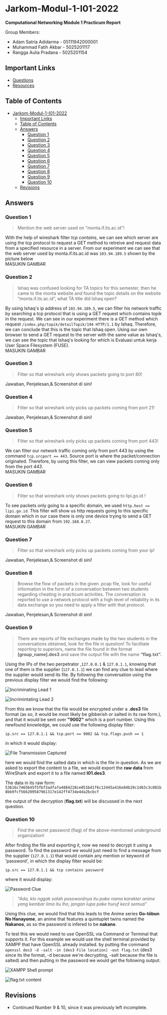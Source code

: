 # Jarkom-Modul-1-I01-2022

**Computational Networking Module 1 Practicum Report**

Group Members:

+ Adam Satria Adidarma - 05111942000001
+ Muhammad Fatih Akbar - 5025201117
+ Rangga Aulia Pradana - 5025201154


## Important Links

+ [Questions](https://docs.google.com/document/d/1e5fXdleV59vFthVeK0O5WfmuOYV6xi6WkpHsZEiBofE/edit?usp=sharing)
+ [Resources](https://drive.google.com/drive/folders/1mj1IKV1_NPWtz7AcIytw4DK8vC9fZ1Ox?usp=sharing)

## Table of Contents

- [Jarkom-Modul-1-I01-2022](#jarkom-modul-1-i01-2022)
  - [Important Links](#important-links)
  - [Table of Contents](#table-of-contents)
  - [Answers](#answers)
    - [Question 1](#question-1)
    - [Question 2](#question-2)
    - [Question 3](#question-3)
    - [Question 4](#question-4)
    - [Question 5](#question-5)
    - [Question 6](#question-6)
    - [Question 7](#question-7)
    - [Question 8](#question-8)
    - [Question 9](#question-9)
    - [Question 10](#question-10)
  - [Revisions](#revisions)


## Answers

### Question 1

> Mention the web server used on "monta.if.its.ac.id"!

With the help of wireshark filter _tcp contains_, we can see which server are using the tcp protocol to request a GET method to retreive and request data from a specified resource in a server. From our experiment we can see that the web server used by monta.if.its.ac.id was `103.94.189.5` shown by the picture below <br>
MASUKIN GAMBAR

### Question 2

> Ishaq was confused looking for TA topics for this semester, then he came to the monta website and found the topic details on the website “monta.if.its.ac.id”, what TA title did Ishaq open?

By using Ishaq's ip address of `103.94.189.5`, we can filter his network traffic by searching a tcp protocol that is using a GET request which contains topik in the request. We can see in our experiment there is a GET method which request `/index.php/topik/detailTopik/194 HTTP/1.1` by Ishaq. Therefore, we can conclude that this is the topic that Ishaq open. Using our own browser to send a GET request to the server with the same value as Ishaq's, we can see the topic that Ishaq's looking for which is Evaluasi untuk kerja User Space Filesystem (FUSE).<br>
MASUKIN GAMBAR

### Question 3

> Filter so that wireshark only shows packets going to port 80!

Jawaban, Penjelesan,& Screenshot di sini!
<!--- Buat files/screenshot bisa di taro di folder contents aja --->

### Question 4

> Filter so that wireshark only picks up packets coming from port 21!

Jawaban, Penjelesan,& Screenshot di sini!
<!--- Buat files/screenshot bisa di taro di folder contents aja --->

### Question 5

> Filter so that wireshark only picks up packets coming from port 443!

We can filter our network traffic coming only from port 443 by using the command `tcp.srcport == 443`. Source port is where the packet/connection originated. Therefore, by using this filter, we can view packets coming only from the port _443_.<br>
MASUKIN GAMBAR

### Question 6

> Filter so that wireshark only shows packets going to lipi.go.id !

To see packets only going to a specific domain, we used `http.host == lipi.go.id`. This filter will show us http requests going to this specific domain which in our case there is only one device trying to send a GET request to this domain from `192.168.0.27`.<br>
MASUKIN GAMBAR

### Question 7

> Filter so that wireshark only picks up packets coming from your ip!

Jawaban, Penjelesan,& Screenshot di sini!
<!--- Buat files/screenshot bisa di taro di folder contents aja --->

### Question 8

> Browse the flow of packets in the given .pcap file, look for useful information in the form of a conversation between two students regarding cheating in practicum activities. The conversation is reported to use a network protocol with a high level of reliability in its data exchange so you need to apply a filter with that protocol.

Jawaban, Penjelesan,& Screenshot di sini!
<!--- Buat files/screenshot bisa di taro di folder contents aja --->

### Question 9

> There are reports of file exchanges made by the two students in the conversations obtained, look for the file in question! To facilitate reporting to superiors, name the file found in the format **[group_name].des3** and save the output file with the name **“flag.txt”.**

Using the IPs of the two perpetrator ,`127.0.0.1` & `127.0.1.1`, knowing that one of them is the supplier (`127.0.1.1`) we can find any clue to lead where the supplier would send its file. By following the conversation using the previous display filter we would find the following:

![Incriminating Lead 1](Contents/no9_1.png)

![Incrimintating Lead 2](Contents/no9_2.png)

From this we know that the file would be encrypted under a **.des3** file format (as so, it would be most likely be gibberish or salted in its raw form.), and that it would be sent over **"9002"** which is a port number. Using this newfound knowledge, we could use the following display filter:

`ip.src == 127.0.1.1 && tcp.port == 9002 && tcp.flags.push == 1`

in which it would display:

![File Transmission Captured](Contents/no9_3.png)

here we would find the salted data in which is the file in question. As we are asked to export the content to a file, we would export the **raw data** from WireShark and export it to a file named **I01.des3**.

The data in its raw form:<br>
`53616c7465645f5fbf3adfafa4884228ce051bd1f6c12445a416e84b29c1d63c3c081b8bb9fcf566209587961317e142ff4734e4da2bcbcf`

the output of the decryption (**flag.txt**) will be discussed in the next question.

### Question 10

> Find the secret password (flag) of the above-mentioned underground organization!

After finding the file and exporting it, now we need to decrypt it using a password. To find the password we would just need to find a message from the supplier (`127.0.1.1`) that would contain any mention or keyword of 'password', in which the display filter would be:

`ip.src == 127.0.1.1 && tcp contains password`

where it would display:

![Password Clue](Contents/no10_1.png)

>*"Ada, klo nggak salah passwordnya itu pake nama karakter anime yang kembar lima itu lho, jangan lupa pake huruf kecil semua"*

Using this clue, we would find that this leads to the Anime series **Go-tōbun No Hanayome**, an anime that features a quintuplet twins named the **Nakanos**, as so the password is infered to be **nakano**.

To test this we would need to use OpenSSL via Command or Terminal that supports it. For this example we would use the shell terminal provided by XAMPP that have OpenSSL already installed. by putting the command `openssl des3 -d -salt -in [des3 File location] -out flag.txt` (des3 since its the format, -d because we're decrypting, -salt because the file is salted) and then putting in the password we would get the following output:

![XAMPP Shell prompt](Contents/no10_2.png)

![flag.txt content](Contents/no10_3.png)



## Revisions

+ Continued Number 9 & 10, since it was previously left incomplete.